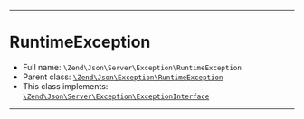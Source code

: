 ***

# RuntimeException

* Full name: `\Zend\Json\Server\Exception\RuntimeException`
* Parent class: [`\Zend\Json\Exception\RuntimeException`](../../Exception/RuntimeException.md)
* This class implements:
  [`\Zend\Json\Server\Exception\ExceptionInterface`](./ExceptionInterface.md)

***

